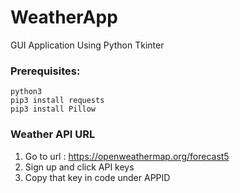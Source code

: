 # WeatherApp
GUI Application Using Python Tkinter

### Prerequisites:

  ```
  python3
  pip3 install requests
  pip3 install Pillow

  ```
### Weather API URL

1. Go to url : https://openweathermap.org/forecast5
2. Sign up and click API keys
3. Copy that key in code under APPID


  

